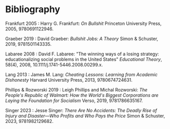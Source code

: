 # Bibliography

<span id="Frankfurt2005">Frankfurt 2005</span>
:   Harry G. Frankfurt:
    *On Bullshit*
    Princeton University Press,
    2005,
    9780691122946.

<span id="Graeber2019">Graeber 2019</span>
:   David Graeber:
    *Bullshit Jobs: A Theory*
    Simon & Schuster,
    2019,
    9781501143335.

<span id="Labaree2008">Labaree 2008</span>
:   David F. Labaree:
    "The winning ways of a losing strategy: educationalizing social problems in the United States"
    *Educational Theory*,
    58(4),
    2008,
    10.1111/j.1741-5446.2008.00299.x.

<span id="Lang2013">Lang 2013</span>
:   James M. Lang:
    *Cheating Lessons: Learning from Academic Dishonesty*
    Harvard University Press,
    2013,
    9780674724631.

<span id="Phillips2019">Phillips & Rozworski 2019</span>
:   Leigh Phillips and Michal Rozworski:
    *The People's Republic of Walmart: How the World's Biggest Corporations are Laying the Foundation for Socialism*
    Verso,
    2019,
    9781786635167.

<span id="Singer2023">Singer 2023</span>
:   Jesse Singer:
    *There Are No Accidents: The Deadly Rise of Injury and Disaster—Who Profits and Who Pays the Price*
    Simon & Schuster,
    2023,
    9781982129682.
